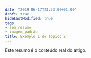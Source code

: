 ```yaml
---
date: "2019-06-17T23:53:00+01:00"
draft: true
hideLastModified: true
tags:
- sem_resumo
- imagem_padrão
title: Exemplo 1 do Tópico 2
---
```


Este resumo é o conteúdo real do artigo. 
